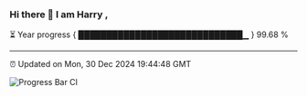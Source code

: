### Hi there 👋 I am Harry , 

⏳ Year progress { █████████████████████████████▁ } 99.68 %

---

⏰ Updated on Mon, 30 Dec 2024 19:44:48 GMT

![Progress Bar CI](https://github.com/duykhang68/duykhang68/workflows/Progress%20Bar%20CI/badge.svg)
